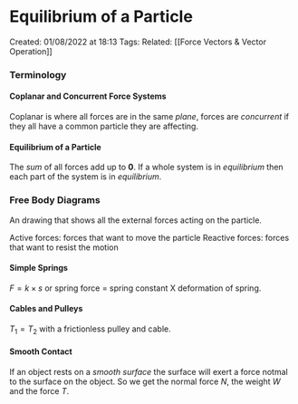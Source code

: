 # Equilibrium of a Particle
Created: 01/08/2022 at 18:13
Tags: 
Related: [[Force Vectors & Vector Operation]]

### Terminology
#### Coplanar and Concurrent Force Systems
Coplanar is where all forces are in the same *plane*, forces are *concurrent* if they all have a common particle they are affecting.

#### Equilibrium of a Particle
The *sum* of all forces add up to **0**.
If a whole system is in *equilibrium* then each part of the system is in *equilibrium*.

### Free Body Diagrams
An drawing that shows all the external forces acting on the particle.

Active forces: forces that want to move the particle
Reactive forces: forces that want to resist the motion

#### Simple Springs
$F = k \times s$ or spring force = spring constant X deformation of spring.

#### Cables and Pulleys
$T_1 = T_2$ with a frictionless pulley and cable.

#### Smooth Contact
If an object rests on a *smooth surface* the surface will exert a force notmal to the surface on the object. So we get the normal force $N$, the weight $W$ and the force $T$.
